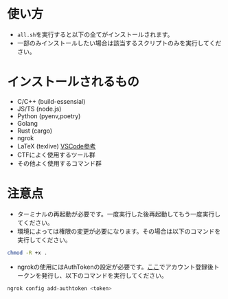 # 使い方
- `all.sh`を実行すると以下の全てがインストールされます。
- 一部のみインストールしたい場合は該当するスクリプトのみを実行してください。

# インストールされるもの
- C/C++ (build-essensial)
- JS/TS (node.js)
- Python (pyenv,poetry)
- Golang
- Rust (cargo)
- ngrok
- LaTeX (texlive) [VSCode参考](https://qiita.com/uoyuki/items/c0b3feeb80f9a2699759)
- CTFによく使用するツール群
- その他よく使用するコマンド群

# 注意点
- ターミナルの再起動が必要です。一度実行した後再起動してもう一度実行してください。
- 環境によっては権限の変更が必要になります。その場合は以下のコマンドを実行してください。
```sh
chmod -R +x .
```
- ngrokの使用にはAuthTokenの設定が必要です。[ここ](https://ngrok.com/)でアカウント登録後トークンを発行し、以下のコマンドを実行してください。
```sh
ngrok config add-authtoken <token>
```
